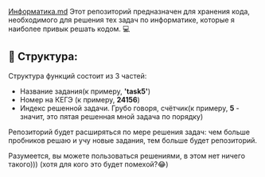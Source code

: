 [Информатика.md](https://github.com/user-attachments/files/22410776/default.md)
Этот репозиторий предназначен для хранения кода, необходимого для решения тех задач по информатике, которые я наиболее привык решать кодом. 💻

## 🧠 Структура:
Структура функций состоит из 3 частей:
- Название задания(к примеру, **'task5'**)
- Номер на КЕГЭ (к примеру, **24156**)
- Индекс решенной задачи. Грубо говоря, счётчик(к примеру, **5** - значит, это пятая решенная мной задача по порядку)

Репозиторий будет расширяться по мере решения задач: чем больше пробников решаю и учу новые задания, тем больше будет репозиторий.

Разумеется, вы можете пользоваться решениями, в этом нет ничего такого))) (хотя для кого это будет помехой?😂) 
